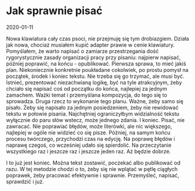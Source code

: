 # Jak sprawnie pisać
2020-01-11

Nowa klawiatura cały czas psoci, nie przejmuję się tym drobiazgiem. Działa jak nowa, chociaż musiałem kupić adapter prawie w cenie klawiatury.
Pomyślałem, że warto napisać o zamiarze przestrzegania dość rygorystycznie zasady organizacji pracy przy pisaniu: najpierw napisać, później poprawić, na końcu - opublikować.
Pierwsza sprawa, to mieć jakiś plan. Niekoniecznie konkretnie poukładane cokolwiek, po prostu pomysł na początek, środek i koniec tekstu. Nie trzeba się go trzymać, ale musi być. Istnieć, prezentować niezachwianą logikę, być na tyle atrakcyjnym, żeby chciało się napisać coś od początku do końca, najlepiej za jednym zamachem. Ważki temat i przemyślana kompozycja, do tego się to sprowadza.
Druga rzecz to wykonanie tego planu. Ważne, żeby samo się pisało. Żeby się napisało za jednym posiedzeniem, żeby nie rewidować tekstu w połowie pisania. Najchętniej ograniczyłbym widzialność tekstu wyłącznie do paru słów wstecz, może jednego zdania. I koniec. Pisać, nie zawracać. Nie poprawiać błędów, może literówki, ale nic większego, najlepiej w ogóle nie widzieć co się pisze.
Później, na samym końcu procesu twórczego, przychodzi czas na edycję. Na poprawę błędów i naprawę czegoś, co wcześniej udało się spierdolić. Na przeczytanie wszystkiego raz i jeszcze raz i jeszcze jeden raz. Aż będzie dobrze.

I to już jest koniec. Można tekst zostawić, poczekać albo publikować od razu.
W tej metodzie chodzi o to, żeby się nie wplątać w pętlę ciągłych poprawek, żeby pracować efektywnie i sprawnie. Przemyśleć, napisać, sprawdzić i już.


